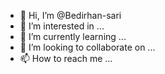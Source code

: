 - 👋 Hi, I’m @Bedirhan-sari
- 👀 I’m interested in ...
- 🌱 I’m currently learning ...
- 💞️ I’m looking to collaborate on ...
- 📫 How to reach me ...

<!---
Bedirhan-sari/Bedirhan-sari is a ✨ special ✨ repository because its `README.md` (this file) appears on your GitHub profile.
You can click the Preview link to take a look at your changes.
--->
